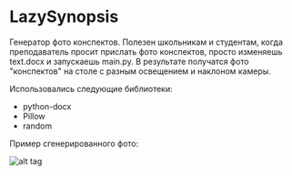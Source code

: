 # LazySynopsis
Генератор фото конспектов. 
Полезен школьникам и студентам, когда преподаватель просит прислать фото конспектов, просто изменяешь text.docx и запускаешь main.py. 
В результате получатся фото "конспектов" на столе с разным освещением и наклоном камеры. 

Использовались следующие библиотеки:
- python-docx
- Pillow 
- random

Пример сгенерированного фото:

![alt tag](https://i.ibb.co/WV5qW9M/1.png"1")​
